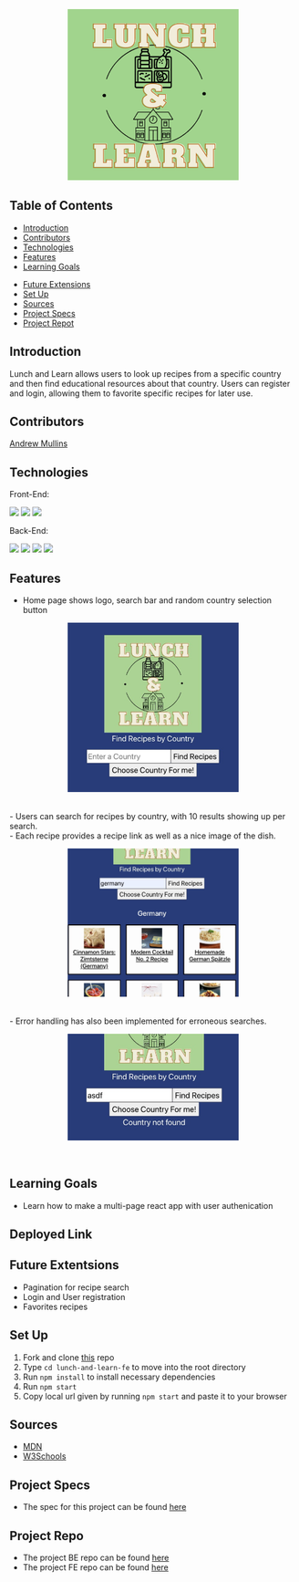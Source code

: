 <p align="center">
  <img width="300" alt="Lunch and Learn logo" src="./src/assets/LunchnLearn.png">
</p>

## Table of Contents
- [Introduction](#introduction)
- [Contributors](#contributors)
- [Technologies](#technologies)
- [Features](#features)
- [Learning Goals](#learning-goals)
<!-- - [Deployed Link](#deployed-link) -->
- [Future Extensions](#future-extensions)
- [Set Up](#set-up)
- [Sources](#sources)
- [Project Specs](#project-specs)
- [Project Repot](#project-repo)

## Introduction
Lunch and Learn allows users to look up recipes from a specific country and then find educational resources about that country. Users can register and login, allowing them to favorite specific recipes for later use.

## Contributors

[Andrew Mullins](https://github.com/mullinsand)


## Technologies
Front-End:
<p>
<img src="https://img.shields.io/badge/React-20232A?style=for-the-badge&logo=react&logoColor=61DAFB"/>
<img src="https://img.shields.io/badge/React_Router-CA4245?style=for-the-badge&logo=react-router&logoColor=white" />
<!-- <img src="https://img.shields.io/badge/Cypress-17202C?style=for-the-badge&logo=cypress&logoColor=white" /> -->
<img src="https://img.shields.io/badge/CSS3-1572B6?style=for-the-badge&logo=css3&logoColor=white" />
 </p>

Back-End:
<p>
<img src="https://img.shields.io/static/v1?message=2.7.4&logo=ruby&style=for-the-badge&label=Ruby&color=darkred&labelColor=crimson)" />
<img src="https://img.shields.io/static/v1?message=5.2.8.1&logo=rubyonrails&style=for-the-badge&label=Rails&color=crimson&labelColor=darkre" />
<img src="https://img.shields.io/static/v1?message=14.6&=postgresql&style=for-the-badge&label=Postgresql&color=dodgerblue&labelColor=royalblue&logoColor=white"/>
<!-- <img src="https://img.shields.io/static/v1?style=for-the-badge&label=&logoColor=white&message=GraphQL&logo=graphql&color=teal&labelColor=green"/> -->
<img src="https://img.shields.io/static/v1?message=POSTMAN&logo=postman&style=for-the-badge&label=&color=orangered&labelColor=darkorange&logoColor=white" />
</p>


## Features
- Home page shows logo, search bar and random country selection button
 <p align="center">
  <img  width="300" alt="Main Page" src="./src/assets/MainPage.jpg">
 </p>
 <br>
- Users can search for recipes by country, with 10 results showing up per search.
<br>
- Each recipe provides a recipe link as well as a nice image of the dish.
<br>
 <p align="center">
  <img width="300" alt="Search Results" src="./src/assets/SearchResults.jpg">
</p>
<br>
- Error handling has also been implemented for erroneous searches.
<br>
 <p align="center">
  <img width="300" alt="Country Not found search" src="./src/assets/CountryNotFound.jpg?">
</p>
<br>
<!-- - Users can signup for an account or simply explore the application, local storage gives users the ability to explore the app even through refresh. -->



<!-- - Users can see a list of all recipes for a country and favorite ones that they like for later use. -->
<!-- - 100% Lighthouse accessibility score. -->
<!-- - Mobile friendly views. -->
<!-- - Utilizes GraphQL and Apollo for a fast, easy to navigate application. -->
<!-- - Adopts third party libraries, such as Day.js, Google-Map-React and DatePicker.js to provide pre-tested functionality. -->
<!-- - Implements seperation of concerns to ensure the components used to render do just that and logic is seperated.  -->

## Learning Goals
- Learn how to make a multi-page react app with user authenication

## Deployed Link
<!-- - [Lunch&Learn on Vercel](https://fe-field-tripper-ftfe.vercel.app/) -->

## Future Extentsions
- Pagination for recipe search
- Login and User registration
- Favorites recipes

## Set Up
1. Fork and clone [this](https://github.com/mullinsand/lunch-and-learn-fe) repo
2. Type `cd lunch-and-learn-fe` to move into the root directory
3. Run `npm install` to install necessary dependencies
4. Run `npm start`
5. Copy local url given by running `npm start` and paste it to your browser

## Sources
- [MDN](http://developer.mozilla.org/en-US/)
- [W3Schools](https://www.w3schools.com/)


## Project Specs
- The spec for this project can be found [here](https://backend.turing.edu/module3/projects/lunch_and_learn/requirements)

## Project Repo
- The project BE repo can be found [here](https://github.com/mullinsand/lunch-and-learn)
- The project FE repo can be found [here](https://github.com/mullinsand/lunch-and-learn-fe)


